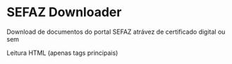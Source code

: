 # SEFAZ Downloader

Download de documentos do portal SEFAZ atrávez de certificado digital ou sem

Leitura HTML (apenas tags principais)



